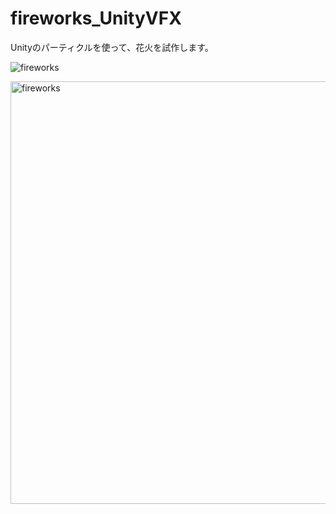 # fireworks_UnityVFX
 Unityのパーティクルを使って、花火を試作します。

![fireworks](https://user-images.githubusercontent.com/25500577/165480198-90c5ad75-4cb4-482f-83ba-84d388f63a21.gif)

<img width="676" alt="fireworks" src="https://user-images.githubusercontent.com/25500577/165451465-268e99f8-57ec-4567-a455-9fbdca92819f.png">
